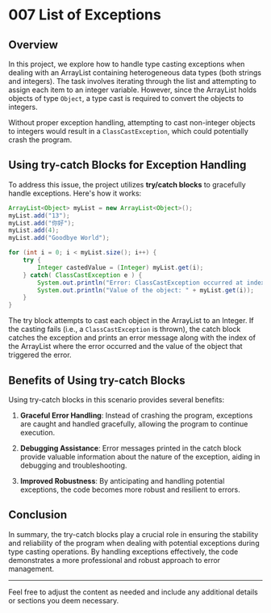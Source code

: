 # 007 List of Exceptions

## Overview

In this project, we explore how to handle type casting exceptions when dealing with an ArrayList containing heterogeneous data types (both strings and integers). The task involves iterating through the list and attempting to assign each item to an integer variable. However, since the ArrayList holds objects of type `Object`, a type cast is required to convert the objects to integers.

Without proper exception handling, attempting to cast non-integer objects to integers would result in a `ClassCastException`, which could potentially crash the program.


## Using try-catch Blocks for Exception Handling

To address this issue, the project utilizes **try/catch blocks** to gracefully handle exceptions. Here's how it works:

```java
ArrayList<Object> myList = new ArrayList<Object>();
myList.add("13");
myList.add("你好");
myList.add(4);
myList.add("Goodbye World");

for (int i = 0; i < myList.size(); i++) {
    try {
        Integer castedValue = (Integer) myList.get(i);
    } catch( ClassCastException e ) {
        System.out.println("Error: ClassCastException occurred at index " + i);
        System.out.println("Value of the object: " + myList.get(i));
    }
}
```

The try block attempts to cast each object in the ArrayList to an Integer. If the casting fails (i.e., a `ClassCastException` is thrown), the catch block catches the exception and prints an error message along with the index of the ArrayList where the error occurred and the value of the object that triggered the error.

## Benefits of Using try-catch Blocks

Using try-catch blocks in this scenario provides several benefits:

1. **Graceful Error Handling**: Instead of crashing the program, exceptions are caught and handled gracefully, allowing the program to continue execution.

2. **Debugging Assistance**: Error messages printed in the catch block provide valuable information about the nature of the exception, aiding in debugging and troubleshooting.

3. **Improved Robustness**: By anticipating and handling potential exceptions, the code becomes more robust and resilient to errors.

## Conclusion

In summary, the try-catch blocks play a crucial role in ensuring the stability and reliability of the program when dealing with potential exceptions during type casting operations. By handling exceptions effectively, the code demonstrates a more professional and robust approach to error management.

---

Feel free to adjust the content as needed and include any additional details or sections you deem necessary.
